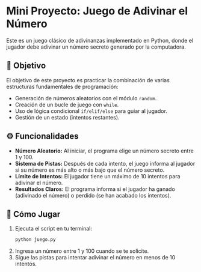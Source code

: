 # Mini Proyecto: Juego de Adivinar el Número

Este es un juego clásico de adivinanzas implementado en Python, donde el jugador debe adivinar un número secreto generado por la computadora.

## 🎯 Objetivo

El objetivo de este proyecto es practicar la combinación de varias estructuras fundamentales de programación:
- Generación de números aleatorios con el módulo `random`.
- Creación de un bucle de juego con `while`.
- Uso de lógica condicional `if/elif/else` para guiar al jugador.
- Gestión de un estado (intentos restantes).

## ⚙️ Funcionalidades

-   **Número Aleatorio:** Al iniciar, el programa elige un número secreto entre 1 y 100.
-   **Sistema de Pistas:** Después de cada intento, el juego informa al jugador si su número es más alto o más bajo que el número secreto.
-   **Límite de Intentos:** El jugador tiene un máximo de 10 intentos para adivinar el número.
-   **Resultados Claros:** El programa informa si el jugador ha ganado (adivinado el número) o perdido (se han acabado los intentos).

## 🚀 Cómo Jugar

1.  Ejecuta el script en tu terminal:
    ```bash
    python juego.py
    ```
2.  Ingresa un número entre 1 y 100 cuando se te solicite.
3.  Sigue las pistas para intentar adivinar el número en menos de 10 intentos.